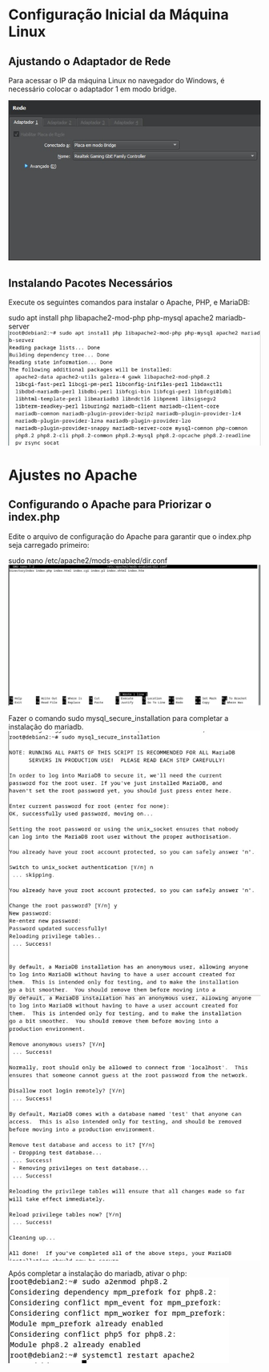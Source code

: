 # Configuração Inicial da Máquina Linux

## Ajustando o Adaptador de Rede

Para acessar o IP da máquina Linux no navegador do Windows, é necessário colocar o adaptador 1 em modo bridge.

![Configuração do Adaptador de Rede](images/adaptador-bridge.jpeg)

## Instalando Pacotes Necessários

Execute os seguintes comandos para instalar o Apache, PHP, e MariaDB:


sudo apt install php libapache2-mod-php php-mysql apache2 mariadb-server
![Pacotes](images/lamp-stack.jpeg)

# Ajustes no Apache

## Configurando o Apache para Priorizar o index.php

Edite o arquivo de configuração do Apache para garantir que o index.php seja carregado primeiro:

sudo nano /etc/apache2/mods-enabled/dir.conf
![Dir.Conf](images/dir-conf.jpeg)

Fazer o comando sudo mysql_secure_installation para completar a instalação do mariadb.
![Parte1](images/securemariadb1.jpeg)
![Parte2](images/securemariadb2.jpeg)

Após completar a instalação do mariadb, ativar o php:
![enphp](images/a2-php.jpeg)